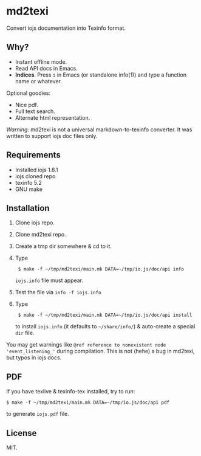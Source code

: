 # md2texi

Convert iojs documentation into Texinfo format.

## Why?

* Instant offline mode.
* Read API docs in Emacs.
* **Indices**. Press `i` in Emacs (or standalone info(1)) and type a
  function name or whatever.

Optional goodies:

* Nice pdf.
* Full text search.
* Alternate html representation.

*Warning:* md2texi is not a universal markdown-to-texinfo
converter. It was written to support iojs doc files only.

## Requirements

* Installed iojs 1.8.1
* iojs cloned repo
* texinfo 5.2
* GNU make

## Installation

1. Clone iojs repo.

2. Clone md2texi repo.

3. Create a tmp dir somewhere & cd to it.

4. Type

		$ make -f ~/tmp/md2texi/main.mk DATA=~/tmp/io.js/doc/api info

	`iojs.info` file must appear.

5. Test the file via `info -f iojs.info`

6. Type

		$ make -f ~/tmp/md2texi/main.mk DATA=~/tmp/io.js/doc/api install

	to install `iojs.info` (it defaults to `~/share/info/`) &
	auto-create a special `dir` file.

You may get warnings like `@ref reference to nonexistent node
'event_listening_'` during compilation. This is not (hehe) a bug in
md2texi, but typos in iojs docs.

## PDF

If you have texlive & texinfo-tex installed, try to run:

	$ make -f ~/tmp/md2texi/main.mk DATA=~/tmp/io.js/doc/api pdf

to generate `iojs.pdf` file.

## License

MIT.
